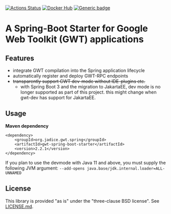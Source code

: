 [![Actions Status](https://github.com/levigo/gwt-spring-boot-starter/workflows/Continuous%20Delivery/badge.svg)](https://github.com/levigo/gwt-spring-boot-starter/actions)
[![Docker Hub](https://img.shields.io/badge/MADE%20with-JAVA-RED.svg)](#JAVA)
[![Generic badge](https://img.shields.io/badge/current%20version-2.2.1-1abc9c.svg)](https://github.com/levigo/gwt-spring-boot-starter/tree/v2.2.1)

# A Spring-Boot Starter for Google Web Toolkit (GWT) applications

## Features
- integrate GWT compilation into the Spring application lifecycle 
- automatically register and deploy GWT-RPC endpoints
- ~~transparently support GWT dev-mode without IDE-plugins etc.~~
  - with Spring Boot 3 and the migration to JakartaEE, dev mode is no longer supported as part of this project. 
    this might change when gwt-dev has support for JakartaEE.

## Usage
__Maven dependency__

    <dependency>
        <groupId>org.jadice.gwt.spring</groupId>
        <artifactId>gwt-spring-boot-starter</artifactId>
        <version>2.2.1</version>
    </dependency>

If you plan to use the devmode with Java 11 and above, you must supply the following JVM argument:
`--add-opens java.base/jdk.internal.loader=ALL-UNNAMED`

## License
This library is provided "as is" under the "three-clause BSD license". See [LICENSE.md](./LICENSE.md).
